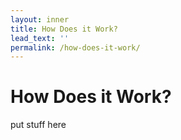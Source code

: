 ```yaml
---
layout: inner
title: How Does it Work?
lead_text: ''
permalink: /how-does-it-work/
---
```


# How Does it Work?

put stuff here
